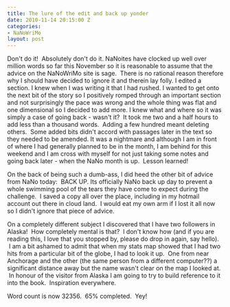 ```yaml
---
title: The lure of the edit and back up yonder
date: 2010-11-14 20:15:00 Z
categories:
- NaNoWriMo
layout: post
---
```


Don't do it!  Absolutely don't do it. NaNoites have clocked up well over million words so far this November so it is reasonable to assume that the advice on the NaNoWriMo site is sage.  There is no rational reason therefore why I should have decided to ignore it and therein lay folly. I edited a section. I knew when I was writing it that I had rushed. I wanted to get onto the next bit of the story so I positively romped through an important section and not surprisingly the pace was wrong and the whole thing was flat and one dimensional so I decided to add more. I knew what and where so it was simply a case of going back - wasn't it?  It took me two and a half hours to add less than a thousand words.  Adding a few hundred meant deleting others.  Some added bits didn't accord with passages later in the text so they needed to be amended. It was a nightmare and although I am in front of where I had generally planned to be in the month, I am behind for this weekend and I am cross with myself for not just taking some notes and going back later - when the NaNo month is up.  Lesson learned!

On the back of being such a dumb-ass, I did heed the other bit of advice from NaNo today:  BACK UP. Its officially NaNo back up day to prevent a whole swimming pool of the tears they have come to expect during the challenge.  I saved a copy all over the place, including in my hotmail account out there in cloud land.  I would eat my own arm if I lost it all now so I didn't ignore that piece of advice.

On a completely different subject I discovered that I have two followers in Alaska!  How completely mental is that?  I don't know how (and if you are reading this, I love that you stopped by, please do drop in again, say hello).  I am a bit ashamed to admit that when my stats map showed that I had two hits from a particular bit of the globe, I had to look it up.  One from near Anchorage and the other (the same person from a different computer??) a significant distance away but the name wasn't clear on the map I looked at.  In honour of the visitor from Alaska I am going to try to build reference to it into the book.  Inspiration everywhere.

Word count is now 32356\.  65% completed.  Yey!

